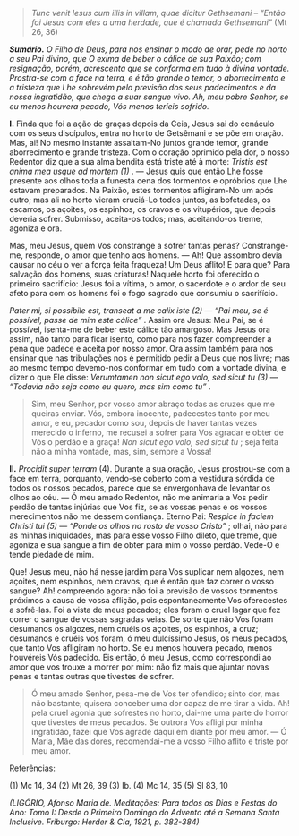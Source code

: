 > *Tunc venit Iesus cum illis in villam, quae dicitur Gethsemani – “Então foi Jesus com eles a uma herdade, que é chamada Gethsemani”* (Mt 26, 36)

***Sumário.** O Filho de Deus, para nos ensinar o modo de orar, pede no horto a seu Pai divino, que O exima de beber o cálice de sua Paixão; com resignação, porém, acrescenta que se conforma em tudo à divina vontade. Prostra-se com a face na terra, e é tão grande o temor, o aborrecimento e a tristeza que Lhe sobrevém pela previsão dos seus padecimentos e da nossa ingratidão, que chega a suar sangue vivo. Ah, meu pobre Senhor, se eu menos houvera pecado, Vós menos teríeis sofrido.*

**I.** Finda que foi a ação de graças depois da Ceia, Jesus sai do cenáculo com os seus discípulos, entra no horto de Getsêmani e se põe em oração. Mas, ai! No mesmo instante assaltam-No juntos grande temor, grande aborrecimento e grande tristeza. Com o coração oprimido pela dor, o nosso Redentor diz que a sua alma bendita está triste até à morte: *Tristis est anima mea usque ad mortem (1)* . — Jesus quis que então Lhe fosse presente aos olhos toda a funesta cena dos tormentos e opróbrios que Lhe estavam preparados. Na Paixão, estes tormentos afligiram-No um após outro; mas ali no horto vieram cruciá-Lo todos juntos, as bofetadas, os escarros, os açoites, os espinhos, os cravos e os vitupérios, que depois deveria sofrer. Submisso, aceita-os todos; mas, aceitando-os treme, agoniza e ora.

Mas, meu Jesus, quem Vos constrange a sofrer tantas penas? Constrange-me, responde, o amor que tenho aos homens. — Ah! Que assombro devia causar no céu o ver a força feita fraqueza! Um Deus aflito! E para que? Para salvação dos homens, suas criaturas! Naquele horto foi oferecido o primeiro sacrifício: Jesus foi a vítima, o amor, o sacerdote e o ardor de seu afeto para com os homens foi o fogo sagrado que consumiu o sacrifício.

*Pater mi, si possibile est, transeat a me calix iste (2) — “Pai meu, se é possível, passe de mim este cálice”* . Assim ora Jesus: Meu Pai, se é possível, isenta-me de beber este cálice tão amargoso. Mas Jesus ora assim, não tanto para ficar isento, como para nos fazer compreender a pena que padece e aceita por nosso amor. Ora assim também para nos ensinar que nas tribulações nos é permitido pedir a Deus que nos livre; mas ao mesmo tempo devemo-nos conformar em tudo com a vontade divina, e dizer o que Ele disse: *Verumtamen non sicut ego volo, sed sicut tu (3) — “Todavia não seja como eu quero, mas sim como tu”* .

> Sim, meu Senhor, por vosso amor abraço todas as cruzes que me queiras enviar. Vós, embora inocente, padecestes tanto por meu amor, e eu, pecador como sou, depois de haver tantas vezes merecido o inferno, me recusei a sofrer para Vos agradar e obter de Vós o perdão e a graça! *Non sicut ego volo, sed sicut tu* ; seja feita não a minha vontade, mas, sim, sempre a Vossa!

**II.** *Procidit super terram* (4). Durante a sua oração, Jesus prostrou-se com a face em terra, porquanto, vendo-se coberto com a vestidura sórdida de todos os nossos pecados, parece que se envergonhava de levantar os olhos ao céu. — Ó meu amado Redentor, não me animaria a Vos pedir perdão de tantas injúrias que Vos fiz, se as vossas penas e os vossos merecimentos não me dessem confiança. Eterno Pai: *Respice in faciem Christi tui (5) — “Ponde os olhos no rosto de vosso Cristo”* ; olhai, não para as minhas iniquidades, mas para esse vosso Filho dileto, que treme, que agoniza e sua sangue a fim de obter para mim o vosso perdão. Vede-O e tende piedade de mim.

Que! Jesus meu, não há nesse jardim para Vos suplicar nem algozes, nem açoites, nem espinhos, nem cravos; que é então que faz correr o vosso sangue? Ah! compreendo agora: não foi a previsão de vossos tormentos próximos a causa de vossa aflição, pois espontaneamente Vos oferecestes a sofrê-las. Foi a vista de meus pecados; eles foram o cruel lagar que fez correr o sangue de vossas sagradas veias. De sorte que não Vos foram desumanos os algozes, nem cruéis os açoites, os espinhos, a cruz; desumanos e cruéis vos foram, ó meu dulcíssimo Jesus, os meus pecados, que tanto Vos afligiram no horto. Se eu menos houvera pecado, menos houvéreis Vós padecido. Eis então, ó meu Jesus, como correspondi ao amor que vos trouxe a morrer por mim: não fiz mais que ajuntar novas penas e tantas outras que tivestes de sofrer.

> Ó meu amado Senhor, pesa-me de Vos ter ofendido; sinto dor, mas não bastante; quisera conceber uma dor capaz de me tirar a vida. Ah! pela cruel agonia que sofrestes no horto, dai-me uma parte do horror que tivestes de meus pecados. Se outrora Vos afligi por minha ingratidão, fazei que Vos agrade daqui em diante por meu amor. — Ó Maria, Mãe das dores, recomendai-me a vosso Filho aflito e triste por meu amor.

Referências:

\(1\) Mc 14, 34 (2) Mt 26, 39 (3) Ib. (4) Mc 14, 35 (5) Sl 83, 10

*(LIGÓRIO, Afonso Maria de. Meditações: Para todos os Dias e Festas do Ano: Tomo I: Desde o Primeiro Domingo do Advento até a Semana Santa Inclusive. Friburgo: Herder & Cia, 1921, p. 382-384)*
